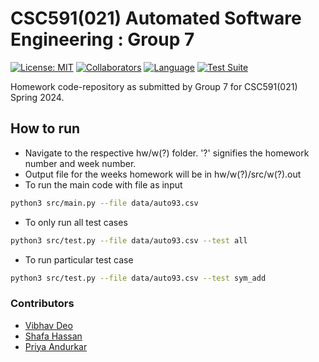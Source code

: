 # CSC591(021) Automated Software Engineering : Group 7
[![License: MIT](https://img.shields.io/badge/License-MIT-yellow.svg)](https://opensource.org/licenses/MIT)
[![Collaborators](https://img.shields.io/badge/Collaborators-3-purple.svg?style=flat)](https://github.com/pya1097/ASE_Spring2024/graphs/contributors)
[![Language](https://img.shields.io/badge/Language-Python-orange.svg?style=flat)](https://github.com/search?q=repo%3Apya1097%2FASE_Spring2024++language%3APython&type=code)
[![Test Suite](https://github.com/pya1097/ASE_Spring2024/actions/workflows/run_test_suite.yml/badge.svg)](https://github.com/pya1097/ASE_Spring2024/actions/workflows/run_test_suite.yml)


Homework code-repository as submitted by Group 7 for CSC591(021) Spring 2024. 

## How to run

- Navigate to the respective hw/w(?) folder. '?' signifies the homework number and week number.
- Output file for the weeks homework will be in hw/w(?)/src/w(?).out
- To run the main code with file as input
```bash
python3 src/main.py --file data/auto93.csv 
```
- To only run all test cases
```bash
python3 src/test.py --file data/auto93.csv --test all 
```
- To run particular test case
```bash
python3 src/test.py --file data/auto93.csv --test sym_add 
```

### Contributors

- [Vibhav Deo](https://www.linkedin.com/in/vibhav-deo-99b3011b5/)
- [Shafa Hassan](https://www.linkedin.com/in/shafa-hassan/)
- [Priya Andurkar](www.linkedin.com/in/priya-andurkar-358a80121)

